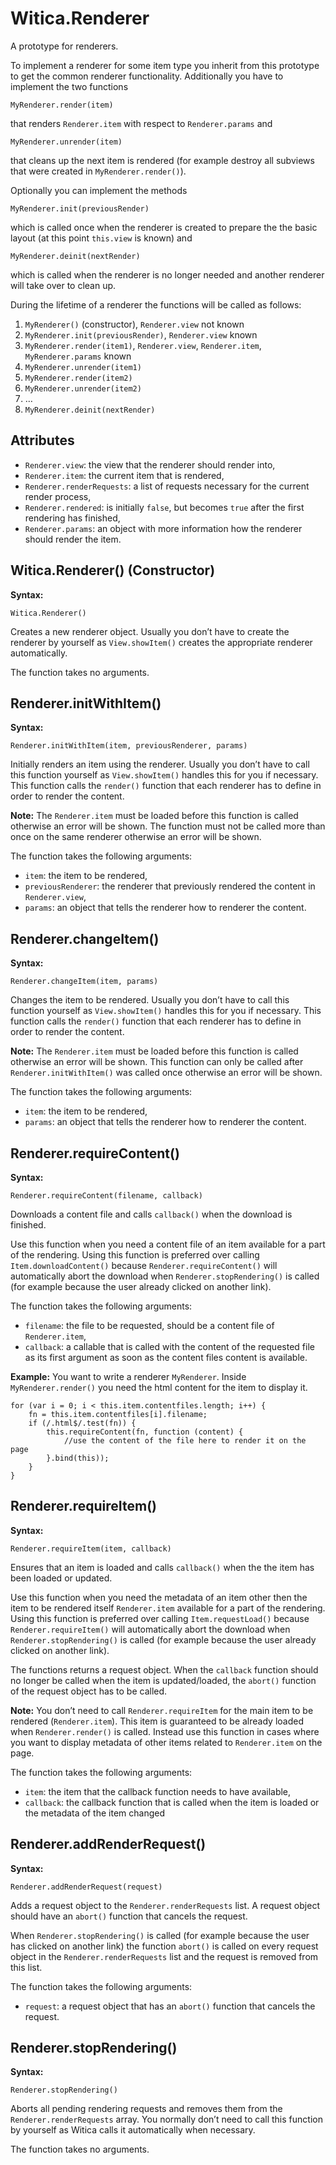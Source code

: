 # Witica.Renderer

A prototype for renderers. 

To implement a renderer for some item type you inherit from this prototype to get the common renderer functionality. Additionally you have to implement the two functions

	MyRenderer.render(item)

that renders `Renderer.item` with respect to `Renderer.params` and

	MyRenderer.unrender(item)

that cleans up the next item is rendered (for example destroy all subviews that were created in `MyRenderer.render()`).

Optionally you can implement the methods

	MyRenderer.init(previousRender)

which is called once when the renderer is created to prepare the the basic layout (at this point `this.view` is known) and

	MyRenderer.deinit(nextRender)

which is called when the renderer is no longer needed and another renderer will take over to clean up.

During the lifetime of a renderer the functions will be called as follows:

1. `MyRenderer()` (constructor), `Renderer.view` not known
2. `MyRenderer.init(previousRender)`, `Renderer.view` known
3. `MyRenderer.render(item1)`, `Renderer.view`, `Renderer.item`, `MyRenderer.params` known
4. `MyRenderer.unrender(item1)`
5. `MyRenderer.render(item2)`
6. `MyRenderer.unrender(item2)`
7. …
8. `MyRenderer.deinit(nextRender)`

## Attributes

* `Renderer.view`: the view that the renderer should render into,
* `Renderer.item`: the current item that is rendered,
* `Renderer.renderRequests`: a list of requests necessary for the current render process,
* `Renderer.rendered`: is initially `false`, but becomes `true` after the first rendering has finished,
* `Renderer.params`: an object with more information how the renderer should render the item.

## Witica.Renderer() (Constructor)

**Syntax:**

	Witica.Renderer()

Creates a new renderer object. Usually you don’t have to create the renderer by yourself as `View.showItem()` creates the appropriate renderer automatically.

The function takes no arguments.

## Renderer.initWithItem()

**Syntax:**

	Renderer.initWithItem(item, previousRenderer, params)

Initially renders an item using the renderer. Usually you don’t have to call this function yourself as `View.showItem()` handles this for you if necessary. This function calls the `render()` function that each renderer has to define in order to render the content.

**Note:** The `Renderer.item` must be loaded before this function is called otherwise an error will be shown. The function must not be called more than once on the same renderer otherwise an error will be shown.

The function takes the following arguments:

* `item`: the item to be rendered,
* `previousRenderer`: the renderer that previously rendered the content in `Renderer.view`,
* `params`: an object that tells the renderer how to renderer the content.


## Renderer.changeItem()

**Syntax:**

	Renderer.changeItem(item, params)

Changes the item to be rendered. Usually you don’t have to call this function yourself as `View.showItem()` handles this for you if necessary. This function calls the `render()` function that each renderer has to define in order to render the content.

**Note:** The `Renderer.item` must be loaded before this function is called otherwise an error will be shown. This function can only be called after `Renderer.initWithItem()` was called once otherwise an error will be shown.

The function takes the following arguments:

* `item`: the item to be rendered,
* `params`: an object that tells the renderer how to renderer the content.

## Renderer.requireContent()

**Syntax:**

	Renderer.requireContent(filename, callback)

Downloads a content file and calls `callback()` when the download is finished.

Use this function when you need a content file of an item available for a part of the rendering. Using this function is preferred over calling `Item.downloadContent()` because `Renderer.requireContent()` will automatically abort the download when `Renderer.stopRendering()` is called (for example because the user already clicked on another link).

The function takes the following arguments:

* `filename`: the file to be requested, should be a content file of `Renderer.item`, 
* `callback`: a callable that is called with the content of the requested file as its first argument as soon as the content files content is available.

**Example:** You want to write a renderer `MyRenderer`. Inside `MyRenderer.render()` you need the html content for the item to display it.

	for (var i = 0; i < this.item.contentfiles.length; i++) {
		fn = this.item.contentfiles[i].filename;
		if (/.html$/.test(fn)) {
			this.requireContent(fn, function (content) {
				//use the content of the file here to render it on the page
			}.bind(this));
		}
	}

## Renderer.requireItem()

**Syntax:**

	Renderer.requireItem(item, callback)

Ensures that an item is loaded and calls `callback()` when the the item has been loaded or updated.

Use this function when you need the metadata of an item other then the item to be rendered itself `Renderer.item` available for a part of the rendering. Using this function is preferred over calling `Item.requestLoad()` because `Renderer.requireItem()` will automatically abort the download when `Renderer.stopRendering()` is called (for example because the user already clicked on another link).

The functions returns a request object. When the `callback` function should no longer be called when the item is updated/loaded, the `abort()` function of the request object has to be called.

**Note:** You don’t need to call `Renderer.requireItem` for the main item to be rendered (`Renderer.item`). This item is guaranteed to be already loaded when `Renderer.render()` is called. Instead use this function in cases where you want to display metadata of other items related to `Renderer.item` on the page.

The function takes the following arguments:

* `item`: the item that the callback function needs to have available,
* `callback`: the callback function that is called when the item is loaded or the metadata of the item changed

## Renderer.addRenderRequest()

**Syntax:**

	Renderer.addRenderRequest(request)

Adds a request object to the `Renderer.renderRequests` list. A request object should have an `abort()` function that cancels the request.

When `Renderer.stopRendering()` is called (for example because the user has clicked on another link) the function `abort()` is called on every request object in the `Renderer.renderRequests` list and the request is removed from this list. 

The function takes the following arguments:

* `request`: a request object that has an `abort()` function that cancels the request.

## Renderer.stopRendering()

**Syntax:**

	Renderer.stopRendering()

Aborts all pending rendering requests and removes them from the `Renderer.renderRequests` array. You normally don’t need to call this function by yourself as Witica calls it automatically when necessary.

The function takes no arguments.
